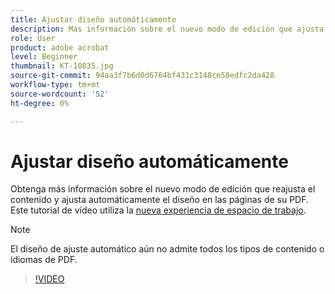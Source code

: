 ```yaml
---
title: Ajustar diseño automáticamente
description: Más información sobre el nuevo modo de edición que ajusta automáticamente el contenido
role: User
product: adobe acrobat
level: Beginner
thumbnail: KT-10835.jpg
source-git-commit: 94aa3f7b6d0d6764bf431c3148ce58edfc2da428
workflow-type: tm+mt
source-wordcount: '52'
ht-degree: 0%

---
```


# Ajustar diseño automáticamente

Obtenga más información sobre el nuevo modo de edición que reajusta el contenido y ajusta automáticamente el diseño en las páginas de su PDF. Este tutorial de vídeo utiliza la [nueva experiencia de espacio de trabajo](new-workspace.md).

>[!NOTE]
>
>El diseño de ajuste automático aún no admite todos los tipos de contenido o idiomas de PDF.

>[!VIDEO](https://video.tv.adobe.com/v/346975?hidetitle=true)
